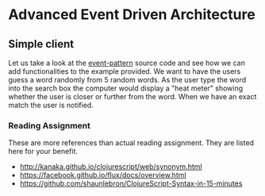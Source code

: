 # Advanced Event Driven Architecture

## Simple client 

Let us take a look at the [event-pattern](src/event-pattern) source code and see how we can add functionalities to the example provided.  We want to have the users guess a word randomly from 5 random words.  As the user type the word into the search box the computer would display a "heat meter" showing whether the user is closer or further from the word.  When we have an exact match the user is notified.

### Reading Assignment

These are more references than actual reading assignment.  They are listed here for your benefit.

* http://kanaka.github.io/clojurescript/web/synonym.html
* https://facebook.github.io/flux/docs/overview.html
* https://github.com/shaunlebron/ClojureScript-Syntax-in-15-minutes
